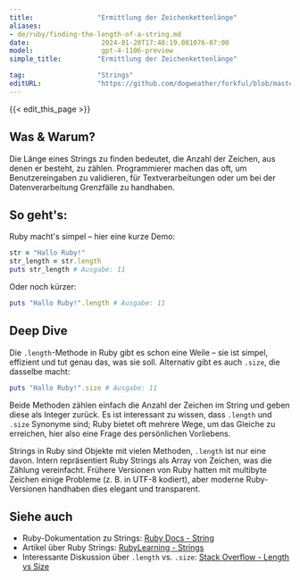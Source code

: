 ```yaml
---
title:                "Ermittlung der Zeichenkettenlänge"
aliases:
- de/ruby/finding-the-length-of-a-string.md
date:                  2024-01-20T17:48:19.081076-07:00
model:                 gpt-4-1106-preview
simple_title:         "Ermittlung der Zeichenkettenlänge"

tag:                  "Strings"
editURL:              "https://github.com/dogweather/forkful/blob/master/content/de/ruby/finding-the-length-of-a-string.md"
---
```


{{< edit_this_page >}}

## Was & Warum?
Die Länge eines Strings zu finden bedeutet, die Anzahl der Zeichen, aus denen er besteht, zu zählen. Programmierer machen das oft, um Benutzereingaben zu validieren, für Textverarbeitungen oder um bei der Datenverarbeitung Grenzfälle zu handhaben.

## So geht's:
Ruby macht's simpel – hier eine kurze Demo:

```ruby
str = "Hallo Ruby!"
str_length = str.length
puts str_length # Ausgabe: 11
```

Oder noch kürzer:

```ruby
puts "Hallo Ruby!".length # Ausgabe: 11
```

## Deep Dive
Die `.length`-Methode in Ruby gibt es schon eine Weile – sie ist simpel, effizient und tut genau das, was sie soll. Alternativ gibt es auch `.size`, die dasselbe macht:

```ruby
puts "Hallo Ruby!".size # Ausgabe: 11
```

Beide Methoden zählen einfach die Anzahl der Zeichen im String und geben diese als Integer zurück. Es ist interessant zu wissen, dass `.length` und `.size` Synonyme sind; Ruby bietet oft mehrere Wege, um das Gleiche zu erreichen, hier also eine Frage des persönlichen Vorliebens.

Strings in Ruby sind Objekte mit vielen Methoden, `.length` ist nur eine davon. Intern repräsentiert Ruby Strings als Array von Zeichen, was die Zählung vereinfacht. Frühere Versionen von Ruby hatten mit multibyte Zeichen einige Probleme (z. B. in UTF-8 kodiert), aber moderne Ruby-Versionen handhaben dies elegant und transparent.

## Siehe auch
- Ruby-Dokumentation zu Strings: [Ruby Docs - String](https://ruby-doc.org/core-2.7.0/String.html)
- Artikel über Ruby Strings: [RubyLearning - Strings](http://rubylearning.com/satishtalim/ruby_strings.html)
- Interessante Diskussion über `.length` vs. `.size`: [Stack Overflow - Length vs Size](https://stackoverflow.com/questions/5956067/ruby-size-vs-length)
